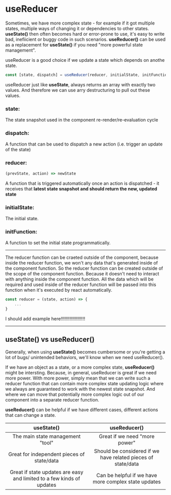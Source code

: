 # useReducer

Sometimes, we have more complex state - for example if it got multiple states, multiple ways of changing it or dependencies to other states. **useState()** then often becomes hard or error-prone to use, it's easy to write bad, inefiicient or buggy code in such scenarios. **useReducer()** can be used as a replacement for **useState()** if you need "more powerful state management".

useReducer is a good choice if we update a state which depends on anothe state.

```js
const [state, dispatch] = useReducer(reducer, initialState, initFunction);
```

useReducer just like **useState**, always returns an array with exactly two values. And therefore we can use arry destructuring to pull out these values.

### state:  

The state snapshot used in the component re-render/re-evaluation cycle

### dispatch:  

A function that can be used to dispatch a new action (i.e. trigger an update of the state)

### reducer:  

```js
(prevState, action) => newState
```

A function that is triggered automatically once an action is dispatched - it receives that **latest state snapshot and should return the new, updated state**

### initialState:

The initial state.

### initFunction:  

A function to set the initial state programmatically.

---

The reducer function can be craeted outside of the component, because inside the reducer function, we won't any data that's generated inside of the component function. So the reducer function can be created outside of the scope of the component function. Because it doesn't need to interact with anything inside the component function. All the data which will be required and used inside of the reducer function will be passed into this function when it's executed by react automatically.
 

```js
const reducer = (state, action) => {
    ...
}
```

I should add example here!!!!!!!!!!!!!!!!!!!

---

## useState() vs useReducer()

Generally, when using **useState()** becomes cumbersome or you're getting a lot of bugs/ unintended behaviors, we'll know when we need useReducer().

If we have an object as a state, or a more complex state, **useReducer()** might be intersting. Because, in general, useReducer is great if we need more power. With more power, simply mean that we can write such a reducer function that can contain more complex state updating logic where we always are guaranteed to work with the newest state snapshot. And where we can move that potentially more complex logic out of our component into a separate reducer function. 

**useReducer()** can be helpful if we have different cases, different actions that can change a state.

|useState()                          |          useReducer()|
:--------------------------------:|:--------------------:|
| The main state management "tool"|Great if we need "more power"          |
|Great for independent pieces  of state/data|Should be considered if we have related pieces of state/data|
|Great if state updates are easy and limited to a few kinds of updates|Can be helpful if we have more complex state updates|
